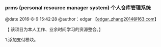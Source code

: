### prms (personal resource manager system) 个人仓库管理系统
@date 2016-8-9 15:42:28 @author：edgar 【edgar_zhang2014@163.com】

  【 该项目为本人工作、业余时间学习的资源整合。】
  
  1.添加支付模块。
